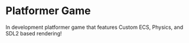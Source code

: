 # Platformer Game

In development platformer game that features Custom ECS, Physics, and SDL2 based rendering!
